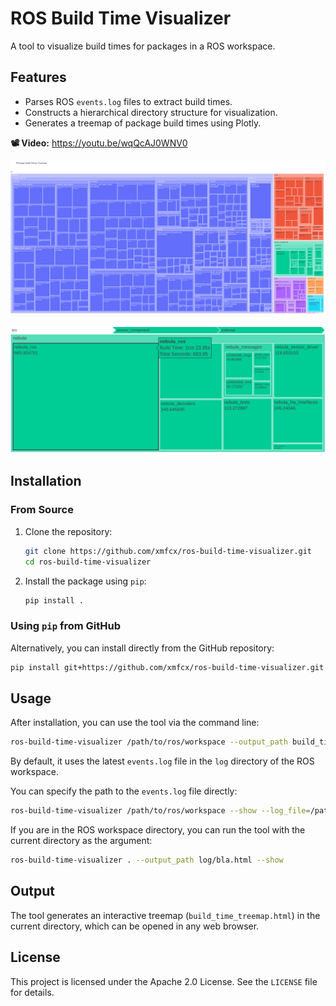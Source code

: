 # ROS Build Time Visualizer

A tool to visualize build times for packages in a ROS workspace.

## Features
- Parses ROS `events.log` files to extract build times.
- Constructs a hierarchical directory structure for visualization.
- Generates a treemap of package build times using Plotly.

**📽️ Video:** https://youtu.be/wqQcAJ0WNV0

![Build Time Treemap](media/screenshot-all.png)

![Build Time Treemap](media/screenshot-deeper.png)

## Installation

### From Source
1. Clone the repository:
    ```bash
    git clone https://github.com/xmfcx/ros-build-time-visualizer.git
    cd ros-build-time-visualizer
    ```
2. Install the package using `pip`:
    ```bash
    pip install .
    ```

### Using `pip` from GitHub
Alternatively, you can install directly from the GitHub repository:
```bash
pip install git+https://github.com/xmfcx/ros-build-time-visualizer.git
```

## Usage
After installation, you can use the tool via the command line:

```bash
ros-build-time-visualizer /path/to/ros/workspace --output_path build_time_treemap.html --show
```

By default, it uses the latest `events.log` file in the `log` directory of the ROS workspace.

You can specify the path to the `events.log` file directly:

```bash
ros-build-time-visualizer /path/to/ros/workspace --show --log_file=/path/to/ros/workspace/log/build_2024-12-14_00-22-01/events.log
```

If you are in the ROS workspace directory, you can run the tool with the current directory as the argument:

```bash
ros-build-time-visualizer . --output_path log/bla.html --show
```

## Output
The tool generates an interactive treemap (`build_time_treemap.html`) in the current directory, which can be opened in any web browser.

## License
This project is licensed under the Apache 2.0 License. See the `LICENSE` file for details.
